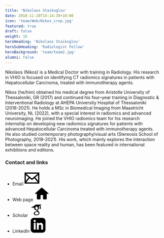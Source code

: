 ```yaml
---
title: 'Nikolaos Staikoglou'
date: 2018-11-28T15:14:39+10:00
icon: 'team/Web/Nikos_crop.jpg'
featured: true
draft: false
weight: 16
heroHeading: 'Nikolaos Staikoglou'
heroSubHeading: 'Radiologist Fellow'
heroBackground: 'team/team2.jpg'
alumni: false
---
```


Nikolaos (Nikos) is a Medical Doctor with training in Radiology. His 
research in VHIO is focused on identifying CT radiomics signatures in 
patients with Hepatocellular Carcinoma, treated with immunotherapy 
agents.                                                                                                           

Nikos (he/him) obtained his medical degree from Aristotle University of Thessaloniki, GR (2017) and continued his four–year training in Diagnostic 
& Interventional Radiology at AHEPA University Hospital of Thessaloniki (2018-2021). 
He holds a MSc in Biomedical Imaging from Maastricht University, NL (2022), with a special interest in radiomics
and advanced neuroimaging. He joined the VHIO radiomics team for his research internship on developing new radiomics signatures for patients 
with advanced Hepatocellular Carcinoma treated with immunotherapy agents. He also studied contemporary photography/visual arts (Stereosis 
School of Photography, 2018-2021). His work, which mainly explores the interaction between space reality and human, has been featured in 
international exhibitions and editions.


### Contact and links

- Email [![profile](/social/mail.svg)](mailto:nikolaosstaikoglou@vhio.net)
- Web page [![profile](/social/home.svg)](http://www.nikosstaikoglou.com)
- Scholar [![profile](/social/google-scholar.svg)](http://scholar.google.co.uk/citations?user=sVQ0YQMAAAAJ&hl=en)
- LinkedIn [![profile](/social/linkedin.svg)](http://www.linkedin.com/in/nstaikoglou/)
